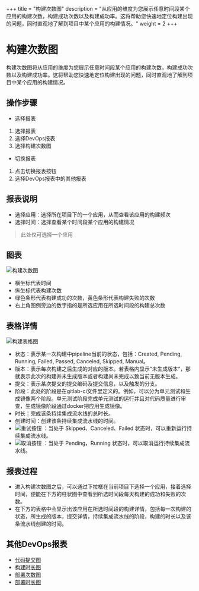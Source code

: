 +++
title = "构建次数图"
description = "从应用的维度为您展示任意时间段某个应用的构建次数，构建成功次数以及构建成功率。这将帮助您快速地定位构建出现的问题，同时直观地了解到项目中某个应用的构建情况。"
weight = 2
+++

# 构建次数图

构建次数图将从应用的维度为您展示任意时间段某个应用的构建次数，构建成功次数以及构建成功率。这将帮助您快速地定位构建出现的问题，同时直观地了解到项目中某个应用的构建情况。

## 操作步骤
* 选择报表  

1.	选择报表
2.	选择DevOps报表
3.	选择构建次数图

* 切换报表  

1.	点击切换报表按钮
2.	选择DevOps报表中的其他报表


## 报表说明
* 选择应用：选择所在项目下的一个应用，从而查看该应用的构建频次
* 选择时间：选择查看某个时间段某个应用的构建情况
<blockquote class="note">
此处仅可选择一个应用
</blockquote>

## 图表  
![构建次数图](/docs/user-guide/report/image/build-frequency1.jpg)

* 横坐标代表时间
* 纵坐标代表构建次数
* 绿色条形代表构建成功的次数，黄色条形代表构建失败的次数
* 右上角图例旁边的数字指的是所选应用在所选时间段的构建总次数  


 



## 表格详情  
![构建表格图](/docs/user-guide/report/image/build-frequency2.jpg)

* 状态：表示某一次构建中pipeline当前的状态，包括：Created, Pending, Running, Failed, Passed, Canceled, Skipped, Manual。
* 版本：表示每次构建之后生成的对应的版本。若表格内显示“未生成版本”，那就表示此次的构建并未生成版本或者构建尚未完成以致当前无版本生成。
* 提交：表示某次提交的提交编码及提交信息，以及触发的分支。
* 阶段：此处的阶段是在gitlab-ci文件里定义的。例如，可以分为单元测试和生成镜像两个阶段。单元测试阶段完成单元测试的运行并且对代码质量进行审查，生成镜像阶段通过docker把应用生成镜像。
* 时长：完成该条持续集成流水线的总时长。
* 创建时间：创建该条持续集成流水线的时间。
* ![重试按钮](/docs/user-guide/development-pipeline/image/retry_button.png) ：当处于 Skipped、Canceled、Failed 状态时，可以重新运行持续集成流水线。
* ![取消按钮](/docs/user-guide/development-pipeline/image/cancle_button.png) ：当处于 Pending，Running 状态时，可以取消运行持续集成流水线。 

 

## 报表过程
* 进入构建次数图之后，可以通过下拉框在当前项目下选择一个应用，接着选择时间，便能在下方的柱状图中查看到所选时间段每天构建的成功和失败的次数。
* 在下方的表格中会显示出该应用在所选时间段的构建详情，包括每一次构建的状态，所生成的版本，提交详情，持续集成流水线的阶段，构建的时长以及该条流水线创建的时间。

## 其他DevOps报表
* [代码提交图](../code-commits)
* [构建时长图](../build-duration)
* [部署次数图](../deploy-frequency)
* [部署时长图](../deploy-duration)

